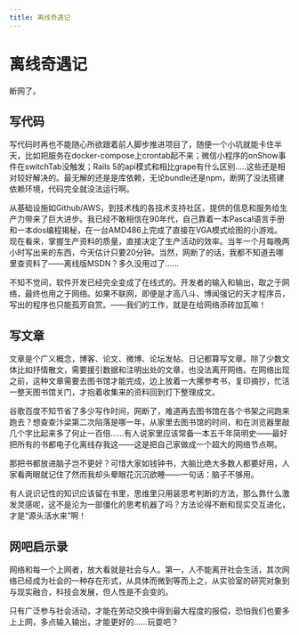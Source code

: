 ```yaml
---
title: 离线奇遇记
---
```

# 离线奇遇记

断网了。

## 写代码

写代码时再也不能随心所欲跟着前人脚步推进项目了，随便一个小坑就能卡住半天，比如把服务在docker-compose上crontab起不来；微信小程序的onShow事件在switchTab没触发；Rails 5的api模式和相比grape有什么区别.....这些还是相对较好解决的。最无解的还是是库依赖，无论bundle还是npm，断网了没法搭建依赖环境，代码完全就没法运行啊。

从基础设施如Github/AWS，到技术栈的各技术支持社区，提供的信息和服务给生产力带来了巨大进步。我已经不敢相信在90年代，自己靠着一本Pascal语言手册和一本dos编程揭秘，在一台AMD486上完成了直接在VGA模式绘图的小游戏。现在看来，掌握生产资料的质量，直接决定了生产活动的效率。当年一个月每晚两小时写出来的东西，今天估计只要20分钟。当然，网断了的话，我都不知道去哪里查资料了——离线版MSDN？多久没用过了......

不知不觉间，软件开发已经完全变成了在线式的。开发者的输入和输出，取之于网络，最终也用之于网络。如果不联网，即便是才高八斗、博闻强记的天才程序员，写出的程序也只能孤芳自赏。——我们的工作，就是在给网络添砖加瓦嘛！

## 写文章

文章是个广义概念，博客、论文、微博、论坛发帖、日记都算写文章。除了少数文体比如抒情散文，需要援引数据和注明出处的文章，也没法离开网络。在网络出现之前，这种文章需要去图书馆才能完成，边上放着一大摞参考书，复印摘抄，忙活一整天图书馆关门，才抱着收集来的资料回到灯下整理成文。

谷歌百度不知节省了多少写作时间，网断了，难道再去图书馆在各个书架之间跑来跑去？想查查汴梁第二次陷落是哪一年，从家里去图书馆的时间，和在浏览器里敲几个字比起来多了何止一百倍......有人说家里应该常备一本五千年简明史——最好把所有的书都电子化离线存我这——这是把自己家做成一个超大的网络节点啊。

那把书都放进脑子岂不更好？可惜大家如钱钟书，大脑比绝大多数人都要好用，人家看两眼就记住了然而我却头晕眼花沉沉欲睡——一句话：脑子不够用。

有人说识记性的知识应该留在书里，思维里只用装思考判断的方法，那么靠什么激发灵感呢，这不是沦为一部僵化的思考机器了吗？方法论得不断和现实交互进化，才是“源头活水来”啊！


## 网吧启示录

网络和每一个上网者，放大看就是社会与人。第一，人不能离开社会生活，其次网络已经成为社会的一种存在形式，从具体而微到等而上之，从实验室的研究对象到与现实融合，科技会发展，但人性是不会变的。

只有广泛参与社会活动，才能在劳动交换中得到最大程度的报偿，恐怕我们也要多上上网，多点输入输出，才能更好的......玩耍吧？
